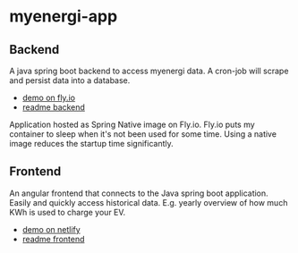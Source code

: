 # myenergi-app

## Backend

A java spring boot backend to access myenergi data.
A cron-job will scrape and persist data into a database.

 * [demo on fly.io](https://myenergi-native.fly.dev/zappi)
 * [readme backend](backend/README.md)

Application hosted as Spring Native image on Fly.io. Fly.io puts my container to sleep when it's not been used for some time. Using a native image reduces the startup time significantly.

## Frontend 

An angular frontend that connects to the Java spring boot application.
Easily and quickly access historical data. E.g. yearly overview of how much KWh is used to charge your EV.


 * [demo on netlify](https://myenergi.netlify.app/)
 * [readme frontend](frontend/README.md)
